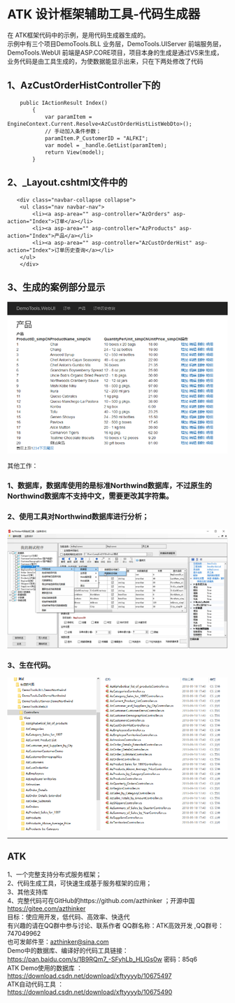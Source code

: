 # ATK 设计框架辅助工具-代码生成器

在 ATK框架代码中的示例，是用代码生成器生成的。<br>
示例中有三个项目DemoTools.BLL 业务层，DemoTools.UIServer 前端服务层，DemoTools.WebUI 前端是ASP.CORE项目，项目本身的生成是通过VS来生成，业务代码是由工具生成的，为使数据能显示出来，只在下两处修改了代码<br>

## 1、AzCustOrderHistController下的
```
	public IActionResult Index()
        {
            var paramItem = EngineContext.Current.Resolve<AzCustOrderHistListWebDto>();
            // 手动加入条件参数；
            paramItem.P_CustomerID = "ALFKI";
            var model = _handle.GetList(paramItem);
            return View(model);
        }
```
## 2、_Layout.cshtml文件中的
```
   <div class="navbar-collapse collapse">
	<ul class="nav navbar-nav">
	    <li><a asp-area="" asp-controller="AzOrders" asp-action="Index">订单</a></li>
	    <li><a asp-area="" asp-controller="AzProducts" asp-action="Index">产品</a></li>
	    <li><a asp-area="" asp-controller="AzCustOrderHist" asp-action="Index">订单历史查询</a></li>
	</ul>
    </div>
```
## 3、生成的案例部分显示

 ![image](https://raw.githubusercontent.com/AzThinker/CodeToolSolution/master/WinCodeView/Remark/201809190933294.png)

其他工作：
### 1、数据库，数据库使用的是标准Northwind数据库，不过原生的Northwind数据库不支持中文，需要更改其字符集。

### 2、使用工具对Northwind数据库进行分析；
 ![image](https://raw.githubusercontent.com/AzThinker/CodeToolSolution/master/WinCodeView/Remark/201809190933291.jpg)
 
### 3、生在代码。

 ![image](https://raw.githubusercontent.com/AzThinker/CodeToolSolution/master/WinCodeView/Remark/201809190933293.png)

----
## ATK
1、一个完整支持分布式服务框架；<br/>
2、代码生成工具，可快速生成基于服务框架的应用；<br/>
3、其他支持库<br/>
4、完整代码可在GitHub的https://github.com/azthinker ；开源中国 https://gitee.com/azthinker<br/>
目标：使应用开发，低代码、高效率、快迭代<br/>
有兴趣的请在QQ群中参与讨论、联系作者  QQ群名称：ATK高效开发 ,QQ群号：747049962<br/>
也可发邮件至：azthinker@sina.com<br/>
Demo中的数据库、编译好的代码工具链接：https://pan.baidu.com/s/1B9RQm7_-SFyhLb_HLIGs0w 密码：85q6<br/>
ATK Demo使用的数据库 ： https://download.csdn.net/download/xftyyyyb/10675497<br/>
ATK自动代码工具 ：https://download.csdn.net/download/xftyyyyb/10675490<br/>

